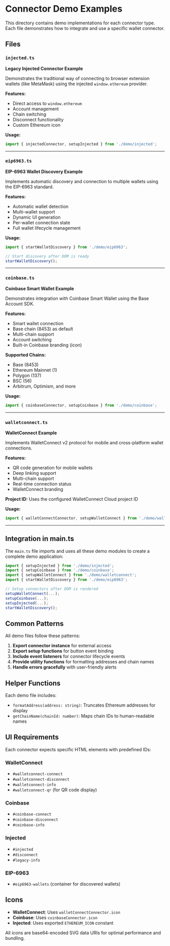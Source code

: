 # Connector Demo Examples

This directory contains demo implementations for each connector type. Each file demonstrates how to integrate and use a specific wallet connector.

## Files

### `injected.ts`

**Legacy Injected Connector Example**

Demonstrates the traditional way of connecting to browser extension wallets (like MetaMask) using the injected `window.ethereum` provider.

**Features:**

- Direct access to `window.ethereum`
- Account management
- Chain switching
- Disconnect functionality
- Custom Ethereum icon

**Usage:**

```typescript
import { injectedConnector, setupInjected } from './demo/injected';
```

---

### `eip6963.ts`

**EIP-6963 Wallet Discovery Example**

Implements automatic discovery and connection to multiple wallets using the EIP-6963 standard.

**Features:**

- Automatic wallet detection
- Multi-wallet support
- Dynamic UI generation
- Per-wallet connection state
- Full wallet lifecycle management

**Usage:**

```typescript
import { startWalletDiscovery } from './demo/eip6963';

// Start discovery after DOM is ready
startWalletDiscovery();
```

---

### `coinbase.ts`

**Coinbase Smart Wallet Example**

Demonstrates integration with Coinbase Smart Wallet using the Base Account SDK.

**Features:**

- Smart wallet connection
- Base chain (8453) as default
- Multi-chain support
- Account switching
- Built-in Coinbase branding (icon)

**Supported Chains:**

- Base (8453)
- Ethereum Mainnet (1)
- Polygon (137)
- BSC (56)
- Arbitrum, Optimism, and more

**Usage:**

```typescript
import { coinbaseConnector, setupCoinbase } from './demo/coinbase';
```

---

### `walletconnect.ts`

**WalletConnect Example**

Implements WalletConnect v2 protocol for mobile and cross-platform wallet connections.

**Features:**

- QR code generation for mobile wallets
- Deep linking support
- Multi-chain support
- Real-time connection status
- WalletConnect branding

**Project ID:** Uses the configured WalletConnect Cloud project ID

**Usage:**

```typescript
import { walletConnectConnector, setupWalletConnect } from './demo/walletconnect';
```

---

## Integration in main.ts

The `main.ts` file imports and uses all these demo modules to create a complete demo application:

```typescript
import { setupInjected } from './demo/injected';
import { setupCoinbase } from './demo/coinbase';
import { setupWalletConnect } from './demo/walletconnect';
import { startWalletDiscovery } from './demo/eip6963';

// Setup connectors after DOM is rendered
setupWalletConnect(...);
setupCoinbase(...);
setupInjected(...);
startWalletDiscovery();
```

## Common Patterns

All demo files follow these patterns:

1. **Export connector instance** for external access
2. **Export setup functions** for button event binding
3. **Include event listeners** for connector lifecycle events
4. **Provide utility functions** for formatting addresses and chain names
5. **Handle errors gracefully** with user-friendly alerts

## Helper Functions

Each demo file includes:

- `formatAddress(address: string)`: Truncates Ethereum addresses for display
- `getChainName(chainId: number)`: Maps chain IDs to human-readable names

## UI Requirements

Each connector expects specific HTML elements with predefined IDs:

### WalletConnect

- `#walletconnect-connect`
- `#walletconnect-disconnect`
- `#walletconnect-info`
- `#walletconnect-qr` (for QR code display)

### Coinbase

- `#coinbase-connect`
- `#coinbase-disconnect`
- `#coinbase-info`

### Injected

- `#injected`
- `#disconnect`
- `#legacy-info`

### EIP-6963

- `#eip6963-wallets` (container for discovered wallets)

## Icons

- **WalletConnect**: Uses `walletConnectConnector.icon`
- **Coinbase**: Uses `coinbaseConnector.icon`
- **Injected**: Uses exported `ETHEREUM_ICON` constant

All icons are base64-encoded SVG data URIs for optimal performance and bundling.
